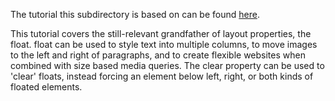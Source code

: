 The tutorial this subdirectory is based on can be found [here](hhttps://www.digitalocean.com/community/tutorials/how-to-use-float-and-columns-to-lay-out-content-with-css).

This tutorial covers the still-relevant grandfather of layout properties, the float. float can be used to style text into multiple columns, to move images to the left and right of paragraphs, and to create flexible websites when combined with size based media queries. The clear property can be used to 'clear' floats, instead forcing an element below left, right, or both kinds of floated elements.